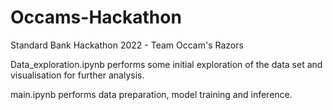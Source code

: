 # Occams-Hackathon
Standard Bank Hackathon 2022 - Team Occam's Razors

Data_exploration.ipynb performs some initial exploration of the data set and visualisation for further analysis.

main.ipynb performs data preparation, model training and inference.
